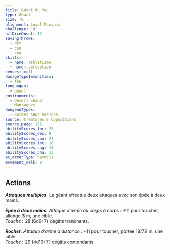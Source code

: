 ```yaml
---
title: Géant du feu
type: Géant
size: TG
alignment: Loyal Mauvais
challenge: '9'
hitDiceCount: 13
savingThrows:
  - dex
  - con
  - cha
skills:
  - name: athletisme
  - name: perception
senses: null
damageTypeImmunities:
  - feu
languages:
  - géant
environments:
  - Désert chaud
  - Montagnes
dungeonTypes:
  - Ruines sous-marines
source: Créatures & Oppositions
source_page: 155
abilityScores_for: 25
abilityScores_dex: 9
abilityScores_con: 23
abilityScores_int: 10
abilityScores_sag: 14
abilityScores_cha: 13
ac_armorType: harnois
movement_walk: 9
---
```

## Actions
_**Attaques multiples**_. Le géant effectue deux attaques avec son épée à deux mains.

_**Épée à deux mains**_. _Attaque d'arme au corps à corps_ : +11 pour toucher, allonge 3 m, une cible.  
_Touché_ : 28 (6d6+7) dégâts tranchants.

_**Rocher**_. _Attaque d'arme à distance_ : +11 pour toucher, portée 18/72 m, une cible.  
_Touché_ : 29 (4d10+7) dégâts contondants.
